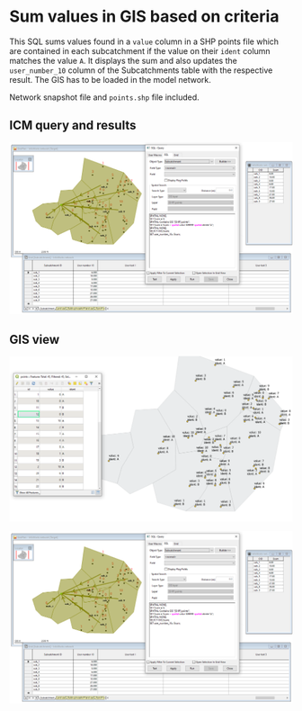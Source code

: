 # Sum values in GIS based on criteria
This SQL sums values found in a `value` column in a SHP points file which are contained in each subcatchment if the value on their `ident` column matches the value `A`.
It displays the sum and also updates the `user_number_10` column of the Subcatchments table with the respective result.
The GIS has to be loaded in the model network.

Network snapshot file and `points.shp` file included.
## ICM query and results
![](img001.png)
## GIS view
![](img002.png)

![](img001.png)
